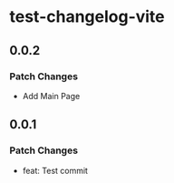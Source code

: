 # test-changelog-vite

## 0.0.2

### Patch Changes

- Add Main Page

## 0.0.1

### Patch Changes

- feat: Test commit
